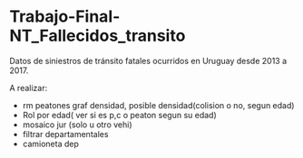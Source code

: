 # Trabajo-Final-NT_Fallecidos_transito
Datos de siniestros de tránsito fatales ocurridos en Uruguay desde 2013 a 2017.



A realizar:

- rm peatones graf densidad, posible densidad(colision o no, segun edad)
- Rol por edad( ver si es p,c o peaton segun su edad)
- mosaico jur (solo u otro vehi)
- filtrar departamentales
- camioneta dep
